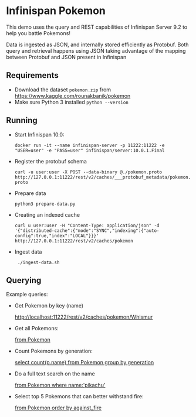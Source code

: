 # Infinispan Pokemon

This demo uses the query and REST capabilities of Infinispan Server 9.2 to help you battle Pokemons!

Data is ingested as JSON, and internally stored efficiently as Protobuf. Both query and retrieval happens using JSON
taking advantage of the mapping between Protobuf and JSON present in Infinispan

## Requirements

* Download the dataset ```pokemon.zip``` from https://www.kaggle.com/rounakbanik/pokemon
* Make sure Python 3 installed ```python --version```

## Running 

* Start Infinispan 10.0:

  ```docker run -it --name infinispan-server -p 11222:11222 -e "USER=user" -e "PASS=user" infinispan/server:10.0.1.Final```

* Register the protobuf schema
  
  ```curl -u user:user -X POST --data-binary @./pokemon.proto http://127.0.0.1:11222/rest/v2/caches/___protobuf_metadata/pokemon.proto```

* Prepare data

  ```python3 prepare-data.py```
  
* Creating an indexed cache

  ``` curl u user:user -H "Content-Type: application/json" -d '{"distributed-cache":{"mode":"SYNC","indexing":{"auto-config":true,"index":"LOCAL"}}}' http://127.0.0.1:11222/rest/v2/caches/pokemon ```

* Ingest data

   ``` ./ingest-data.sh```
   
## Querying

Example queries:

* Get Pokemon by key (name)

    [http://localhost:11222/rest/v2/caches/pokemon/Whismur](http://127.0.0.1:8080/rest/pokemon/Whismur)

* Get all Pokemons: 
  
   [from Pokemon](http://localhost:11222/rest/v2/caches/pokemon?action=search&query=from%20Pokemon)
   
* Count Pokemons by generation:

   [select count(p.name) from Pokemon group by generation](http://localhost:11222/rest/v2/caches/pokemon?action=search&query=select%20count(p.name)%20from%20Pokemon%20p%20group%20by%20generation)
   
* Do a full text search on the name

  [from Pokemon where name:'pikachu'](http://localhost:11222/rest/v2/caches/pokemon?action=search&query=from%20Pokemon%20where%20name:%27pikachu%27)
  
* Select top 5 Pokemons that can better withstand fire:

  [from Pokemon order by against_fire](http://localhost:11222/rest/v2/caches/pokemon?action=search&query=from%20Pokemon%20order%20by%20against_fire%20asc&max_results=5)

